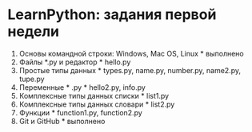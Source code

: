 LearnPython: задания первой недели
================================

1. Основы командной строки: Windows, Mac OS, Linux * выполнено
2. Файлы *.py и редактор * hello.py
3. Простые типы данных * types.py, name.py, number.py, name2.py, tupe.py
4. Переменные * .py * hello2.py, info.py
5. Комплексные типы данных списки * list1.py
6. Комплексные типы данных словари * list2.py
7. Функции * function1.py, function2.py
8. Git и GitHub * выполнено
